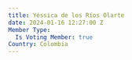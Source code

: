 ```yaml
---
title: Yéssica de los Ríos Olarte
date: 2024-01-16 12:27:00 Z
Member Type:
  Is Voting Member: true
Country: Colombia
---
```


